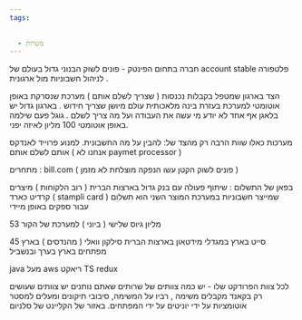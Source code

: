 ```yaml
---
tags:
  
  
  - משרות
---
```


חברה בתחום הפינטק - פונים לשוק הבנוני גדול בעולם של account stable 
פלטפורה לניהול חשבוניות מול ארגונית . 

הצד בארגון שמטפל בקבלות נכנסות ( שצריך לשלם אותם ) 
מערכת שנסרקת באופן אוטומטי למערכת בעזרת בינה מלאכותית 
עולם מיושן שצריך חידוש . 
בארגון גדול יש בלאגן אף אחד לא יודע מי עשה את העבודה ועל מה צריך לשלם . 
גוגל פעם שילמה באופן אוטומטי 100 מליון לאיזה יפני. 

מערכות כאלו שוות הרבה רק מהצד של: 
להבין על מה החשבונית.
למנוע פרוייד
לאנדקס אותם 
לשלם אותם
( אנחנו לא paymet processor ) 

מתחרים : bill.com  ( פונים לשוק הקטן עשו הנפקה מוצלחת לא מזמן ) 

בפאן של התשלום : 
שיתוף פעולה עם בנק גדול בארצות הברית  ( רוב הלקוחות ) מיצרים קרדיט כארד ( stampli card ) שמייצר חשבוניות במערכת 
המוצר השני הוא תשלום עבור ספקים באופן מיידי

53 מליון גיוס שלישי ( ביוני ) 
למערכת של הקור

סייט בארץ במגדלי מידטאון 
בארצות הברית סילקון וואלי ( מהנדסים ) 
בארץ 45 מפתחים בארץ בערך 
ובנשביל 

java מעל aws
ריאקט TS redux

לכל צוות הפרודקט שלו - יש כמה צוותים של שרותים שאתם נותנים 
יש צוותים שעושים רק בקאנד 
מקבלים משימה , רביו על המשימה, סיבובי תיקונים ומעלים למסטר
אוטומציות על ידי יוניטים על ידי המפתחים. 
באזור של הקליינט של סלניום 



